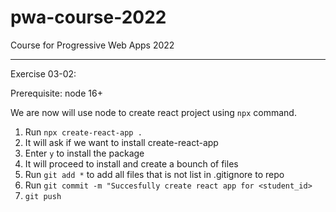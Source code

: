# pwa-course-2022
Course for Progressive Web Apps 2022

------------------
Exercise 03-02:

Prerequisite: node 16+

We are now will use node to create react project using `npx` command.

1. Run `npx create-react-app .`
2. It will ask if we want to install create-react-app
3. Enter `y` to install the package
4. It will proceed to install and create a bounch of files
5. Run `git add *` to add all files that is not list in .gitignore to repo
6. Run `git commit -m "Succesfully create react app for <student_id>`
7. `git push`